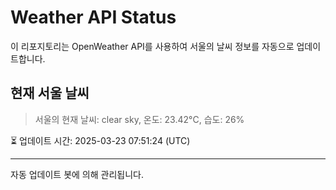 
# Weather API Status

이 리포지토리는 OpenWeather API를 사용하여 서울의 날씨 정보를 자동으로 업데이트합니다.

## 현재 서울 날씨
> 서울의 현재 날씨: clear sky, 온도: 23.42°C, 습도: 26%

⏳ 업데이트 시간: 2025-03-23 07:51:24 (UTC)

---
자동 업데이트 봇에 의해 관리됩니다.
